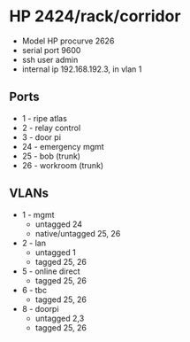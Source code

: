 HP 2424/rack/corridor
=====================

* Model HP procurve 2626
* serial port 9600
* ssh user admin
* internal ip 192.168.192.3, in vlan 1

Ports
-----

* 1 - ripe atlas
* 2 - relay control
* 3 - door pi
* 24 - emergency mgmt
* 25 - bob (trunk)
* 26 - workroom (trunk)

VLANs
-----

* 1 - mgmt
	* untagged 24
	* native/untagged 25, 26
* 2 - lan
	* untagged 1
	* tagged 25, 26
* 5 - online direct
	* tagged 25, 26
* 6 - tbc
	* tagged 25, 26
* 8 - doorpi
	* untagged 2,3
	* tagged 25, 26
